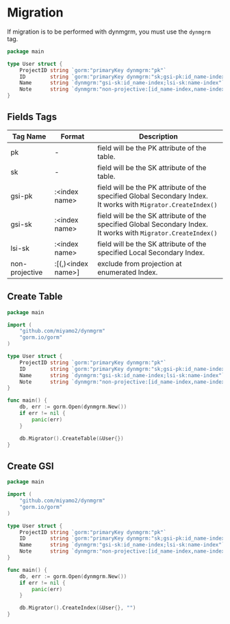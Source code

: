 # Migration

If migration is to be performed with dynmgrm, you must use the `dynmgrm` tag.

```.go
package main

type User struct {
	ProjectID string `gorm:"primaryKey dynmgrm:"pk"`
	ID        string `gorm:"primaryKey dynmgrm:"sk;gsi-pk:id_name-index"`
	Name      string `dynmgrm:"gsi-sk:id_name-index;lsi-sk:name-index"`
	Note      string `dynmgrm:"non-projective:[id_name-index,name-index]"`
}
```

## Fields Tags

| Tag Name       | Format               | Description                                                                                                        |
|----------------|----------------------|--------------------------------------------------------------------------------------------------------------------|
| pk             | -                    | field will be the PK attribute of the table.                                                                       |
| sk             | -                    | field will be the SK attribute of the table.                                                                       |
| gsi-pk         | :\<index name\>      | field will be the PK attribute of the specified Global Secondary Index.<br/>It works with `Migrator.CreateIndex()` |
| gsi-sk         | :\<index name\>      | field will be the SK attribute of the specified Global Secondary Index.<br/>It works with `Migrator.CreateIndex()` |
| lsi-sk         | :\<index name\>      | field will be the SK attribute of the specified Local Secondary Index.                                             |
| non-projective | :[(,)\<index name\>] | exclude from projection at enumerated Index.                                                                       |


## Create Table

```go
package main

import (
    "github.com/miyamo2/dynmgrm"
    "gorm.io/gorm"
)

type User struct {
    ProjectID string `gorm:"primaryKey dynmgrm:"pk"`
    ID        string `gorm:"primaryKey dynmgrm:"sk;gsi-pk:id_name-index"`
    Name      string `dynmgrm:"gsi-sk:id_name-index;lsi-sk:name-index"`
    Note      string `dynmgrm:"non-projective:[id_name-index,name-index]"`
}

func main() {
    db, err := gorm.Open(dynmgrm.New())
    if err != nil {
        panic(err)
    }

    db.Migrator().CreateTable(&User{})
}
```

## Create GSI

```go
package main

import (
    "github.com/miyamo2/dynmgrm"
    "gorm.io/gorm"
)

type User struct {
    ProjectID string `gorm:"primaryKey dynmgrm:"pk"`
    ID        string `gorm:"primaryKey dynmgrm:"sk;gsi-pk:id_name-index"`
    Name      string `dynmgrm:"gsi-sk:id_name-index;lsi-sk:name-index"`
    Note      string `dynmgrm:"non-projective:[id_name-index,name-index]"`
}

func main() {
    db, err := gorm.Open(dynmgrm.New())
    if err != nil {
        panic(err)
    }

    db.Migrator().CreateIndex(&User{}, "")
}
```